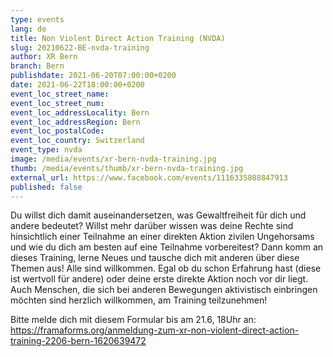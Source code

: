 ```yaml
---
type: events
lang: de
title: Non Violent Direct Action Training (NVDA)
slug: 20210622-BE-nvda-training
author: XR Bern
branch: Bern
publishdate: 2021-06-20T07:00:00+0200
date: 2021-06-22T18:00:00+0200
event_loc_street_name: 
event_loc_street_num: 
event_loc_addressLocality: Bern
event_loc_addressRegion: Bern
event_loc_postalCode: 
event_loc_country: Switzerland
event_type: nvda
image: /media/events/xr-bern-nvda-training.jpg
thumb: /media/events/thumb/xr-bern-nvda-training.jpg
external_url: https://www.facebook.com/events/1116335808847913
published: false
---
```

Du willst dich damit auseinandersetzen, was Gewaltfreiheit für dich und andere bedeutet? Willst mehr darüber wissen was deine Rechte sind hinsichtlich einer Teilnahme an einer direkten Aktion zivilen Ungehorsams und wie du dich am besten auf eine Teilnahme vorbereitest? Dann komm an dieses Training, lerne Neues und tausche dich mit anderen über diese Themen aus!
Alle sind willkommen. Egal ob du schon Erfahrung hast (diese ist wertvoll für andere) oder deine erste direkte Aktion noch vor dir liegt. Auch Menschen, die sich bei anderen Bewegungen aktivistisch einbringen möchten sind herzlich willkommen, am Training teilzunehmen!

Bitte melde dich mit diesem Formular bis am 21.6, 18Uhr an:\
<https://framaforms.org/anmeldung-zum-xr-non-violent-direct-action-training-2206-bern-1620639472>
